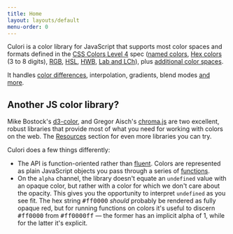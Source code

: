 ```yaml
---
title: Home
layout: layouts/default
menu-order: 0
---
```


Culori is a color library for JavaScript that supports most color spaces and formats defined in the [CSS Colors Level 4][css4-colors] spec ([named colors][css4-named-colors], [Hex colors](hex-colors) (3 to 8 digits), [RGB](rgb-colors), [HSL](hsl-colors), [HWB](hwb-colors), [Lab and LCh](lab-colors)), plus [additional color spaces](./color-spaces).

It handles [color differences](https://en.wikipedia.org/wiki/Color_difference), interpolation, gradients, blend modes [and more](./api).

## Another JS color library?

Mike Bostock's [d3-color](https://github.com/d3/d3-color), and Gregor Aisch's [chroma.js](https://github.com/gka/chroma.js) are two excellent, robust libraries that provide most of what you need for working with colors on the web. The [Resources](./resources) section for even more libraries you can try.

Culori does a few things differently:

-   The API is function-oriented rather than [fluent](https://en.wikipedia.org/wiki/Fluent_interface). Colors are represented as plain JavaScript objects you pass through a series of [functions](./api).
-   On the `alpha` channel, the library doesn't equate an `undefined` value with an opaque color, but rather with a color for which we don't care about the opacity. This gives you the opportunity to interpret `undefined` as you see fit. The hex string <kbd>#ff0000</kbd> _should_ probably be rendered as fully opaque red, but for running functions on colors it's useful to discern <kbd>#ff0000</kbd> from <kbd>#ff0000ff</kbd> — the former has an implicit alpha of 1, while for the latter it's explicit.

[css4-colors]: https://drafts.csswg.org/css-color/
[css4-named-colors]: https://drafts.csswg.org/css-color/#named-colors
[din99o]: https://de.wikipedia.org/wiki/DIN99-Farbraum
[yiq]: https://en.wikipedia.org/wiki/YIQ
[hex-colors]: https://drafts.csswg.org/css-color/#hex-notation
[rgb-colors]: https://drafts.csswg.org/css-color/#rgb-functions
[hsl-colors]: https://drafts.csswg.org/css-color/#the-hsl-notation
[hwb-colors]: https://drafts.csswg.org/css-color/#the-hwb-notation
[lab-colors]: https://drafts.csswg.org/css-color/#lab-colors
